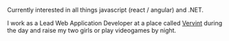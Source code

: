 Currently interested in all things javascript (react / angular) and .NET.

I work as a Lead Web Application Developer at a place called [Vervint](https://vervint.com) during the day and raise my two girls or play videogames by night.
